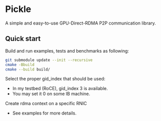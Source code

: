 # Pickle

A simple and easy-to-use GPU-Direct-RDMA P2P communication library.

## Quick start

Build and run examples, tests and benchmarks as following:

```bash
git submodule update --init --recursive
cmake -Bbuild
cmake --build build/
```

Select the proper gid_index that should be used:

- In my testbed (RoCE), gid_index 3 is available.
- You may set it 0 on some IB machine.

Create rdma context on a specific RNIC

- See examples for more details.